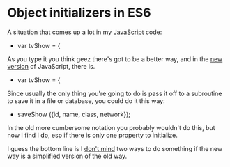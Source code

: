 # Object initializers in ES6
A situation that comes up a lot in my <a href="https://duckduckgo.com/?q=site%3Ascripting.com+javascript&t=hk&ia=web">JavaScript</a> code:
* var tvShow = {

As you type it you think geez there's got to be a better way, and in the <a href="https://www.w3schools.com/js/js_es6.asp">new version</a> of JavaScript, there is.
* var tvShow = {

Since usually the only thing you're going to do is pass it off to a subroutine to save it in a file or database, you could do it this way:
* saveShow ({id, name, class, network});

In the old more cumbersome notation you probably wouldn't do this, but now I find I do, esp if there is only one property to initialize. 

I guess the bottom line is I <a href="http://scripting.com/2020/07/22.html#a134842">don't mind</a> two ways to do something if the new way is a simplified version of the old way. 

